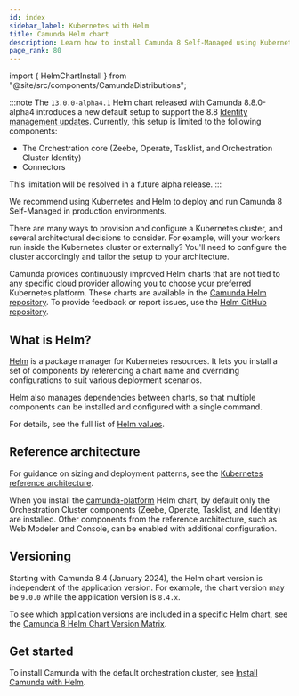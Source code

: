 ```yaml
---
id: index
sidebar_label: Kubernetes with Helm
title: Camunda Helm chart
description: Learn how to install Camunda 8 Self-Managed using Kubernetes with Helm.
page_rank: 80
---
```


import { HelmChartInstall } from "@site/src/components/CamundaDistributions";

:::note
The `13.0.0-alpha4.1` Helm chart released with Camunda 8.8.0-alpha4 introduces a new default setup to support the 8.8 [Identity management updates](/reference/announcements-release-notes/880/880-release-notes.md#identity-management-updates-saasself-managed). Currently, this setup is limited to the following components:

- The Orchestration core (Zeebe, Operate, Tasklist, and Orchestration Cluster Identity)
- Connectors

This limitation will be resolved in a future alpha release.
:::

We recommend using Kubernetes and Helm to deploy and run Camunda 8 Self-Managed in production environments.

There are many ways to provision and configure a Kubernetes cluster, and several architectural decisions to consider. For example, will your workers run inside the Kubernetes cluster or externally? You'll need to configure the cluster accordingly and tailor the setup to your architecture.

Camunda provides continuously improved Helm charts that are not tied to any specific cloud provider allowing you to choose your preferred Kubernetes platform. These charts are available in the [Camunda Helm repository](https://artifacthub.io/packages/helm/camunda/camunda-platform). To provide feedback or report issues, use the [Helm GitHub repository](https://github.com/camunda/camunda-platform-helm/issues).

## What is Helm?

[Helm](https://helm.sh/) is a package manager for Kubernetes resources. It lets you install a set of components by referencing a chart name and overriding configurations to suit various deployment scenarios.

Helm also manages dependencies between charts, so that multiple components can be installed and configured with a single command.

For details, see the full list of [Helm values](https://artifacthub.io/packages/helm/camunda/camunda-platform#parameters).

## Reference architecture

For guidance on sizing and deployment patterns, see the [Kubernetes reference architecture](/self-managed/reference-architecture/kubernetes.md).

When you install the [camunda-platform](https://artifacthub.io/packages/helm/camunda/camunda-platform) Helm chart, by default only the Orchestration Cluster components (Zeebe, Operate, Tasklist, and Identity) are installed. Other components from the reference architecture, such as Web Modeler and Console, can be enabled with additional configuration.

## Versioning

Starting with Camunda 8.4 (January 2024), the Helm chart version is independent of the application version. For example, the chart version may be `9.0.0` while the application version is `8.4.x`.

To see which application versions are included in a specific Helm chart, see the [Camunda 8 Helm Chart Version Matrix](https://helm.camunda.io/camunda-platform/version-matrix/).

## Get started

To install Camunda with the default orchestration cluster, see [Install Camunda with Helm](/self-managed/installation-methods/helm/install.md).
